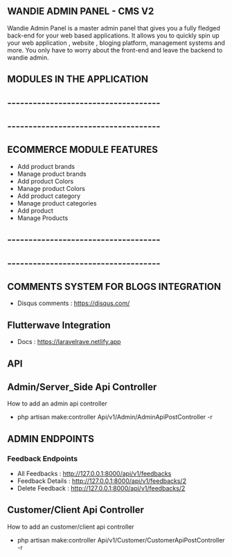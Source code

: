 ## WANDIE ADMIN PANEL -  CMS V2 
Wandie Admin Panel is a master admin panel that gives you a fully fledged back-end for your web based applications. It allows you to quickly spin up your web application , website , bloging platform, management systems and more. You only have to worry about the front-end and leave the backend to wandie admin.


## MODULES IN THE APPLICATION 
## ------------------------------------
## ------------------------------------

## ECOMMERCE MODULE FEATURES
- Add product brands
- Manage product brands
- Add product Colors
- Manage product Colors
- Add product category
- Manage product categories
- Add product
- Manage Products


## ------------------------------------
## ------------------------------------

## COMMENTS SYSTEM FOR BLOGS INTEGRATION
- Disqus comments : https://disqus.com/

## Flutterwave Integration 
- Docs : https://laravelrave.netlify.app



## API 
## Admin/Server_Side Api Controller
How to add an admin api controller 
- php artisan make:controller Api/v1/Admin/AdminApiPostController -r

## ADMIN ENDPOINTS
### Feedback Endpoints
- All Feedbacks    : http://127.0.0.1:8000/api/v1/feedbacks
- Feedback Details : http://127.0.0.1:8000/api/v1/feedbacks/2
- Delete Feedback  : http://127.0.0.1:8000/api/v1/feedbacks/2

## Customer/Client Api Controller
How to add an customer/client api controller 
- php artisan make:controller Api/v1/Customer/CustomerApiPostController -r
